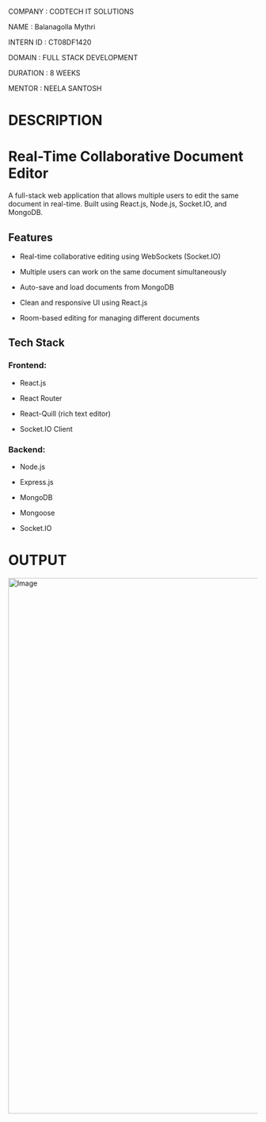 COMPANY : CODTECH IT SOLUTIONS

NAME : Balanagolla Mythri

INTERN ID : CT08DF1420

DOMAIN : FULL STACK DEVELOPMENT

DURATION : 8 WEEKS

MENTOR : NEELA SANTOSH

# DESCRIPTION

# Real-Time Collaborative Document Editor

A full-stack web application that allows multiple users to edit the same document in real-time. Built using React.js, Node.js, Socket.IO, and MongoDB.


## Features

- Real-time collaborative editing using WebSockets (Socket.IO)
  
- Multiple users can work on the same document simultaneously
  
- Auto-save and load documents from MongoDB
  
- Clean and responsive UI using React.js
  
- Room-based editing for managing different documents


## Tech Stack

### Frontend:
- React.js
  
- React Router
  
- React-Quill (rich text editor)
  
- Socket.IO Client

### Backend:
- Node.js
  
- Express.js
  
- MongoDB
  
- Mongoose
  
- Socket.IO

# OUTPUT

<img width="1920" height="1080" alt="Image" src="https://github.com/user-attachments/assets/ceab1448-5616-43ca-babe-57432d72b8ac" />






